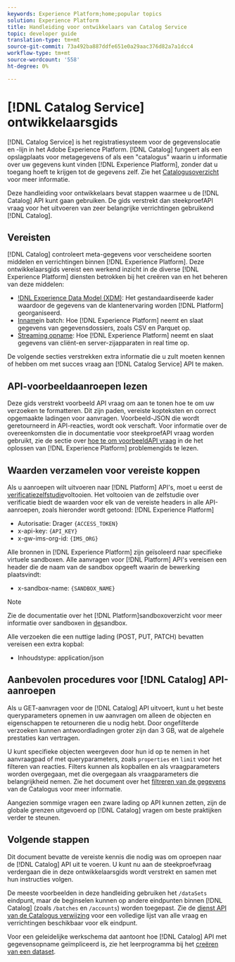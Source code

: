 ```yaml
---
keywords: Experience Platform;home;popular topics
solution: Experience Platform
title: Handleiding voor ontwikkelaars van Catalog Service
topic: developer guide
translation-type: tm+mt
source-git-commit: 73a492ba887ddfe651e0a29aac376d82a7a1dcc4
workflow-type: tm+mt
source-wordcount: '558'
ht-degree: 0%

---
```



# [!DNL Catalog Service] ontwikkelaarsgids

[!DNL Catalog Service] is het registratiesysteem voor de gegevenslocatie en -lijn in het Adobe Experience Platform. [!DNL Catalog] fungeert als een opslagplaats voor metagegevens of als een &quot;catalogus&quot; waarin u informatie over uw gegevens kunt vinden [!DNL Experience Platform], zonder dat u toegang hoeft te krijgen tot de gegevens zelf. Zie het [Catalogusoverzicht](../home.md) voor meer informatie.

Deze handleiding voor ontwikkelaars bevat stappen waarmee u de [!DNL Catalog] API kunt gaan gebruiken. De gids verstrekt dan steekproefAPI vraag voor het uitvoeren van zeer belangrijke verrichtingen gebruikend [!DNL Catalog].

## Vereisten

[!DNL Catalog] controleert meta-gegevens voor verscheidene soorten middelen en verrichtingen binnen [!DNL Experience Platform]. Deze ontwikkelaarsgids vereist een werkend inzicht in de diverse [!DNL Experience Platform] diensten betrokken bij het creëren van en het beheren van deze middelen:

* [!DNL Experience Data Model (XDM)](../../xdm/home.md): Het gestandaardiseerde kader waardoor de gegevens van de klantenervaring worden [!DNL Platform] georganiseerd.
* [Inname](../../ingestion/batch-ingestion/overview.md)in batch: Hoe [!DNL Experience Platform] neemt en slaat gegevens van gegevensdossiers, zoals CSV en Parquet op.
* [Streaming opname](../../ingestion/streaming-ingestion/overview.md): Hoe [!DNL Experience Platform] neemt en slaat gegevens van cliënt-en server-zijapparaten in real time op.

De volgende secties verstrekken extra informatie die u zult moeten kennen of hebben om met succes vraag aan [!DNL Catalog Service] API te maken.

## API-voorbeeldaanroepen lezen

Deze gids verstrekt voorbeeld API vraag om aan te tonen hoe te om uw verzoeken te formatteren. Dit zijn paden, vereiste kopteksten en correct opgemaakte ladingen voor aanvragen. Voorbeeld-JSON die wordt geretourneerd in API-reacties, wordt ook verschaft. Voor informatie over de overeenkomsten die in documentatie voor steekproefAPI vraag worden gebruikt, zie de sectie over [hoe te om voorbeeldAPI vraag](../../landing/troubleshooting.md#how-do-i-format-an-api-request) in de het oplossen van [!DNL Experience Platform] problemengids te lezen.

## Waarden verzamelen voor vereiste koppen

Als u aanroepen wilt uitvoeren naar [!DNL Platform] API&#39;s, moet u eerst de [verificatiezelfstudie](../../tutorials/authentication.md)voltooien. Het voltooien van de zelfstudie over verificatie biedt de waarden voor elk van de vereiste headers in alle API-aanroepen, zoals hieronder wordt getoond: [!DNL Experience Platform]

* Autorisatie: Drager `{ACCESS_TOKEN}`
* x-api-key: `{API_KEY}`
* x-gw-ims-org-id: `{IMS_ORG}`

Alle bronnen in [!DNL Experience Platform] zijn geïsoleerd naar specifieke virtuele sandboxen. Alle aanvragen voor [!DNL Platform] API&#39;s vereisen een header die de naam van de sandbox opgeeft waarin de bewerking plaatsvindt:

* x-sandbox-name: `{SANDBOX_NAME}`

>[!NOTE]
>
>Zie de documentatie over het [!DNL Platform]sandboxoverzicht voor meer informatie over sandboxen in [de](../../sandboxes/home.md)sandbox.

Alle verzoeken die een nuttige lading (POST, PUT, PATCH) bevatten vereisen een extra kopbal:

* Inhoudstype: application/json

## Aanbevolen procedures voor [!DNL Catalog] API-aanroepen

Als u GET-aanvragen voor de [!DNL Catalog] API uitvoert, kunt u het beste queryparameters opnemen in uw aanvragen om alleen de objecten en eigenschappen te retourneren die u nodig hebt. Door ongefilterde verzoeken kunnen antwoordladingen groter zijn dan 3 GB, wat de algehele prestaties kan vertragen.

U kunt specifieke objecten weergeven door hun id op te nemen in het aanvraagpad of met queryparameters, zoals `properties` en `limit` voor het filteren van reacties. Filters kunnen als kopballen en als vraagparameters worden overgegaan, met die overgegaan als vraagparameters die belangrijkheid nemen. Zie het document over het [filtreren van de gegevens](filter-data.md) van de Catalogus voor meer informatie.

Aangezien sommige vragen een zware lading op API kunnen zetten, zijn de globale grenzen uitgevoerd op [!DNL Catalog] vragen om beste praktijken verder te steunen.

## Volgende stappen

Dit document bevatte de vereiste kennis die nodig was om oproepen naar de [!DNL Catalog] API uit te voeren. U kunt nu aan de steekproefvraag verdergaan die in deze ontwikkelaarsgids wordt verstrekt en samen met hun instructies volgen.

De meeste voorbeelden in deze handleiding gebruiken het `/dataSets` eindpunt, maar de beginselen kunnen op andere eindpunten binnen [!DNL Catalog] (zoals `/batches` en `/accounts`) worden toegepast. Zie de [dienst API van de Catalogus verwijzing](https://www.adobe.io/apis/experienceplatform/home/api-reference.html#!acpdr/swagger-specs/catalog.yaml) voor een volledige lijst van alle vraag en verrichtingen beschikbaar voor elk eindpunt.

Voor een geleidelijke werkschema dat aantoont hoe [!DNL Catalog] API met gegevensopname geïmpliceerd is, zie het leerprogramma bij het [creëren van een dataset](../datasets/create.md).
